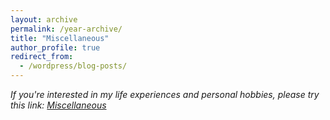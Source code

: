 ```yaml
---
layout: archive
permalink: /year-archive/
title: "Miscellaneous"
author_profile: true
redirect_from:
  - /wordpress/blog-posts/
---
```


*If you're interested in my life experiences and personal hobbies, please try this link:* [*Miscellaneous*](https://www.notion.so/Activities-cad20da26e724ea88e7bfc240c66e053)



